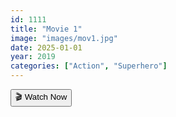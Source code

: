```yaml
---
id: 1111
title: "Movie 1"
image: "images/mov1.jpg"
date: 2025-01-01
year: 2019
categories: ["Action", "Superhero"]
---
```

<div id="video1" class="text-center my-6">
   <button 
    onclick="showVideo('video1', 'KPrblX7al1s0XVQ/Chhaava_2025.mkv.mp4', 1111);" 
    class="bg-red-600 text-white text-xl px-8 py-4 rounded-lg hover:bg-red-700 transition duration-300 shadow-lg">
    🎬 Watch Now
  </button>
</div>

<script src="/gridmov/js/load-video.js"></script>
